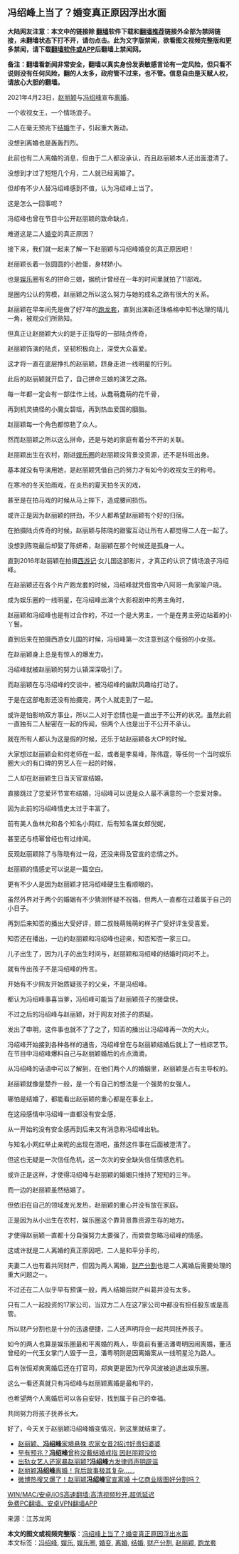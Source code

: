  <h2>冯绍峰上当了？婚变真正原因浮出水面</h2> <p class="notice"><b>大陆网友注意：本文中的链接除 <a href="https://github.com/bannedbook/fanqiang" >翻墙</a>软件下载和<a href="https://github.com/killgcd/justmysocks/blob/master/README.md">翻墙推荐</a>链接外全部为禁网链接，未翻墙状态下打不开，请勿点击。此为文字版禁闻，欲看图文视频完整版和更多禁闻，请下载<a href="https://github.com/bannedbook/fanqiang">翻墙软件或APP</a>后翻墙上禁闻网。</p><p>备注：翻墙看新闻非常安全，翻墙以真实身份发表敏感言论有一定风险，但只看不说则没有任何风险，翻的人太多，政府管不过来，也不管。信息自由是天赋人权，请放心大胆的翻墙。</b></p>  <div class="entry"> <p id="conimg">2021年4月23日，<a href="https://www.bannedbook.org/bnews/tag/%e8%b5%b5%e4%b8%bd%e9%a2%96/" class="st_tag internal_tag" rel="tag" title="标签 赵丽颖 下的日志">赵丽颖</a>与<a href="https://www.bannedbook.org/bnews/tag/%E5%86%AF%E7%BB%8D%E5%B3%B0/" class="st_tag internal_tag" rel="tag" title="标签 冯绍峰 下的日志">冯绍峰</a>宣布<a href="https://www.bannedbook.org/bnews/tag/%e7%a6%bb%e5%a9%9a/" class="st_tag internal_tag" rel="tag" title="标签 离婚 下的日志">离婚</a>。</p> <p>一个收视女王，一个情场浪子。</p> <p>二人在毫无预兆下<a href="https://www.bannedbook.org/bnews/tag/%e7%bb%93%e5%a9%9a/" class="st_tag internal_tag" rel="tag" title="标签 结婚 下的日志">结婚</a>生子，引起重大轰动。</p> <p>没想到离婚也是轰轰烈烈。</p> <p>此前也有二人离婚的消息，但由于二人都没承认，而且赵丽颖本人还出面澄清了。</p> <p>没想到才过了短短几个月，二人就已经离婚了。</p> <p>但却有不少人替冯绍峰感到不值，认为冯绍峰上当了。</p> <p>这是怎么一回事呢？</p> <p>冯绍峰也曾在节目中公开赵丽颖的致命缺点，</p> <p>难道这是二人<a href="https://www.bannedbook.org/bnews/tag/%E5%A9%9A%E5%8F%98/" class="st_tag internal_tag" rel="tag" title="标签 婚变 下的日志">婚变</a>的真正原因？</p> <p>接下来，我们就一起来了解一下赵丽颖与冯绍峰婚变的真正原因吧！</p> <p>赵丽颖长着一张圆圆的小脸蛋，身材娇小。</p> <p>也是<a href="https://www.bannedbook.org/bnews/tag/%e5%a8%b1%e4%b9%90/" class="st_tag internal_tag" rel="tag" title="标签 娱乐 下的日志">娱乐</a>圈有名的拼命三娘，据统计曾经在一年的时间里就拍了11部戏。</p> <p>是圈内公认的劳模，赵丽颖之所以这么努力与她的成名之路有很大的关系。</p> <p>赵丽颖在早年间先是做了好7年的<a href="https://www.bannedbook.org/bnews/tag/%E8%B7%91%E9%BE%99%E5%A5%97/" class="st_tag internal_tag" rel="tag" title="标签 跑龙套 下的日志">跑龙套</a>，直到出演新还珠格格中知书达理的晴儿一角，被观众们所熟知。</p> <p>但真正让赵丽颖大火的是于正指导的一部陆贞传奇，</p> <p>赵丽颖饰演的陆贞，坚韧积极向上，深受大众喜爱。</p> <p>这才将一直在底层挣扎的赵丽颖，跻身走进一线明星的行列。</p> <p>此后的赵丽颖就开启了，自己拼命三娘的演艺之路。</p> <p>每一年都一定会有一部佳作上线，从蠢萌蠢萌的花千骨，</p> <p>再到机灵搞怪的小魔女碧瑶，再到热血爱国的胭脂。</p>  <p>赵丽颖每一个角色都惊艳了众人。</p> <p>然而赵丽颖之所以这么拼命，还是与她的家庭有着分不开的关联。</p> <p>赵丽颖出生在农村，刚进<a href="https://www.bannedbook.org/bnews/tag/%e5%a8%b1%e4%b9%90%e5%9c%88/" class="st_tag internal_tag" rel="tag" title="标签 娱乐圈 下的日志">娱乐圈</a>的赵丽颖没背景没资源，还不是科班出身。</p> <p>基本就没有导演用她，是赵丽颖凭借自己的努力才有如今的收视女王的称号。</p> <p>在寒冷的冬天拍雨戏，在炎热的夏天拍冬天的戏，</p> <p>甚至是在拍马戏的时候从马上摔下，造成腰间损伤。</p> <p>或许正是因为赵丽颖的拼劲，不少人都希望赵丽颖有个好的归宿。</p> <p>在拍摄陆贞传奇的时候，赵丽颖与陈晓的甜蜜互动让所有人都觉得二人在一起了。</p> <p>没想到陈晓最后却娶了陈妍希，赵丽颖在那个时候还是孤身一人。</p> <p>直到2016年赵丽颖在拍摄<span class='wp_keywordlink'><a href="https://www.bannedbook.org/forum24/topic1503.html" title="深度揭秘《西游记》蕴含的玄机" target="_blank">西游记</a></span>·女儿国这部影片，才真正的认识了情场浪子冯绍峰。</p> <p>在赵丽颖还在各个片产跑龙套的时候，冯绍峰就凭借宫中八阿哥一角家喻户晓。</p> <p>成为娱乐圈的一线明星，在冯绍峰出演个大影视剧中的男主角时，</p> <p>赵丽颖和冯绍峰也是有过合作的，不过一个是大男主，一个是在男主旁边站着的小丫鬟。</p> <p>直到后来在拍摄西游女儿国的时候，冯绍峰第一次注意到这个瘦弱的小女孩。</p> <p>在赵丽颖身上总是有惊人的爆发力。</p> <p>冯绍峰就被赵丽颖的努力认镇深深吸引了。</p> <p>而赵丽颖在与冯绍峰的交谈中，被冯绍峰的幽默风趣给打动了。</p> <p>于是在这部电影还没有拍摄完，两个人就走到了一起。</p> <p>或许是怕影响双方事业，所以二人对于恋情也是一直出于不公开的状况。虽然此前一直独有二人秘密在一起的传闻，但两个人也是出于不公开不承认。</p> <p>就在所有人都认为这是假的时候，还乐于站赵丽颖各大CP的时候。</p> <p>大家想过赵丽颖会和何老师在一起，或者是李易峰，陈伟霆，等任何一个当时娱乐圈大火的有口碑的男艺人在一起的时候，</p>  <p>二人却在赵丽颖生日当天官宣结婚。</p> <p>直接跳过了恋爱环节宣布结婚，冯绍峰可以说是众人最不满意的一个恋爱对象。</p> <p>因为此前的冯绍峰情史太过于丰富了。</p> <p>前有美人鱼林允和各个知名小网红，后有知名谋女郎倪妮，</p> <p>甚至还与杨幂曾经也有过绯闻。</p> <p>反观赵丽颖除了与陈晓有过一段，还没来得及官宣的恋情之外。</p> <p>赵丽颖的情感史可以说是一篇空白。</p> <p>更有不少人是因为赵丽颖才把冯绍峰硬生生看顺眼的。</p> <p>虽然外界对于两个的婚姻有不少猜测怀疑不祝福，但两人一直都在过着属于自己的小日子。</p> <p>再到后来知否的播出大受好评，顾二叔贱萌贱萌的样子广受好评生受喜爱。</p> <p>知否还在播出，一边的赵丽颖和冯绍峰也迎来，知否知否一家三口。</p> <p>儿子出生了，因为儿子的出生时间与，赵丽颖和冯绍峰的结婚时间对不上。</p> <p>就有传出孩子不是冯绍峰的传言。</p> <p>开始有不少网友开始质疑孩子的父亲，不是冯绍峰。</p> <p>都认为冯绍峰事喜当爹，冯绍峰可能当了赵丽颖孩子的接盘侠。</p> <p>不过之后的冯绍峰与赵丽颖，对于网友对孩子的质疑。</p> <p>发出了申明，这件事也就不了了之了，知否的播出让冯绍峰再一次的大火。</p> <p>冯绍峰开始接到各种各样的通告，冯绍峰曾在与赵丽颖结婚后就上了一档综艺节。在节目中冯绍峰爆料自己与赵丽颖婚后的点点滴滴，</p> <p>从冯绍峰的话语中可以了解到，在他们两个人的婚姻里，赵丽颖是占有主导权的。</p> <p>赵丽颖就像是楚乔一般，是一个有自己的想法是一个强势的女强人。</p> <p>哪怕是结婚了，都能看出赵丽颖的重心都是在事业上。</p>  <p>在这段感情中冯绍峰一直都没有安全感，</p> <p>从一开始的没有安全感再到后来又有消息称冯绍峰出轨。</p> <p>与知名小网红举止亲昵的出现在酒吧，虽然这件事在后面被澄清了。</p> <p>但这也无疑是一次信任危机，这一次次的安全缺失信任情感危机。</p> <p>或许正是这样，才使得冯绍峰与赵丽颖的婚姻只维持了短短的三年。</p> <p>而一边的赵丽颖虽然结婚了。</p> <p>但依旧在自己的领域发光发热，赵丽颖的重心并没有放在家庭。</p> <p>正是因为从小出生在农村，娱乐圈这个靠背景靠资源生存的地方。</p> <p>才使得赵丽颖一直都十分自强努力太要强了，而尝尝忽略冯绍峰的情感。</p> <p>这或许就是二人离婚的真正原因吧，二人是和平分手的，</p> <p>夫妻二人也有着共同财产，但因为两人离婚，<a href="https://www.bannedbook.org/bnews/tag/%E8%B4%A2%E4%BA%A7%E5%88%86%E5%89%B2/" class="st_tag internal_tag" rel="tag" title="标签 财产分割 下的日志">财产分割</a>也是二人离婚后需要处理的重大问题之一。</p> <p>不过还在二人似乎早有预谋一般，两人结婚后财产纠葛并没有太多。</p> <p>只有二人一起投资的17家公司，当双方二人在这7家公司中都没有担任股东或是高管。</p> <p>所以财产分割也是十分的迅速便捷，二人还声明将会一起共同抚养孩子。</p> <p>如今的两人也算是娱乐圈最和平离婚的两人，毕竟前有董洁潘粤明因闹离婚，董洁曾经的一代玉女掌门人毁于一旦，潘粤明则是因离婚案从一线明星沦为路人。</p> <p>后有张恒郑爽离婚后还在打官司，郑爽更是因为代孕风波被迫退出娱乐圈。</p> <p>这么一看还真就只有冯绍峰与赵丽颖离婚是最和平的，</p> <p>也希望两个人离婚后可以各自安好，找到属于自己的幸福。</p> <p>共同努力将孩子抚养长大。</p> <p>好了，今天关于赵丽颖冯绍峰婚变情况，到这里就结束了。</p> <ul class='op-related-articles' title='相关阅读'> <li><a href='https://www.bannedbook.org/bnews/yule/20210425/1533320.html' target='_blank'>赵丽颖、<b>冯绍峰</b>家境悬殊 农家女昔2招讨好贵妇婆婆</a></li> <li><a href='https://www.bannedbook.org/bnews/yule/20210425/1533222.html' target='_blank'>早有预兆？<b>冯绍峰</b>曾称没戴结婚戒指 因赵丽颖没给</a></li> <li><a href='https://www.bannedbook.org/bnews/yule/20210425/1533220.html' target='_blank'>出轨女艺人还家暴赵丽颖?<b>冯绍峰</b>方发律师声明辟谣</a></li> <li><a href='https://www.bannedbook.org/bnews/cbnews/20210424/1532989.html' target='_blank'>赵丽颖<b>冯绍峰</b>离婚！背后故事极其复杂……</a></li> <li><a href='https://www.bannedbook.org/bnews/yule/20210424/1532735.html' target='_blank'>微博热搜又爆了！赵丽颖<b>冯绍峰</b>官宣离婚 十亿商业版图好分割吗？</a></li> </ul> <p class="texttj"> <a href="https://github.com/bannedbook/fanqiang/wiki/V2ray%E6%9C%BA%E5%9C%BA" target="_blank">WIN/MAC/安卓/iOS高速翻墙:高清视频秒开,超低延迟</a><br/> <a href="https://github.com/bannedbook/fanqiang/wiki/%E7%A6%81%E9%97%BB%E7%BD%91%E5%AE%89%E5%8D%93%E7%BF%BB%E5%A2%99%E6%96%B0%E9%97%BBAPP" target="_blank">免费PC翻墙、安卓VPN翻墙APP</a></p> <p> 来源：江苏龙网 </p><a name='sharetosocial'></a>       <div><b>本文的图文或视频完整版</b>：<a href='https://www.bannedbook.org/bnews/yule/20210425/1533475.html'>冯绍峰上当了？婚变真正原因浮出水面</a></div>  </div><!--END ENTRY--> <div class="postfooter"> <div>本文标签：<a href="https://www.bannedbook.org/bnews/tag/%E5%86%AF%E7%BB%8D%E5%B3%B0/" rel="tag">冯绍峰</a>, <a href="https://www.bannedbook.org/bnews/tag/%e5%a8%b1%e4%b9%90/" rel="tag">娱乐</a>, <a href="https://www.bannedbook.org/bnews/tag/%e5%a8%b1%e4%b9%90%e5%9c%88/" rel="tag">娱乐圈</a>, <a href="https://www.bannedbook.org/bnews/tag/%E5%A9%9A%E5%8F%98/" rel="tag">婚变</a>, <a href="https://www.bannedbook.org/bnews/tag/%e7%a6%bb%e5%a9%9a/" rel="tag">离婚</a>, <a href="https://www.bannedbook.org/bnews/tag/%e7%bb%93%e5%a9%9a/" rel="tag">结婚</a>, <a href="https://www.bannedbook.org/bnews/tag/%E8%B4%A2%E4%BA%A7%E5%88%86%E5%89%B2/" rel="tag">财产分割</a>, <a href="https://www.bannedbook.org/bnews/tag/%e8%b5%b5%e4%b8%bd%e9%a2%96/" rel="tag">赵丽颖</a>, <a href="https://www.bannedbook.org/bnews/tag/%E8%B7%91%E9%BE%99%E5%A5%97/" rel="tag">跑龙套</a></div>  </div><!--END POSTFOOTER--> 